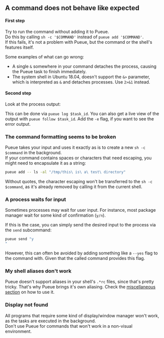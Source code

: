 ## A command does not behave like expected

#### First step

Try to run the command without adding it to Pueue.\
Do this by calling `sh -c '$COMMAND'` instead of `pueue add '$COMMAND'`.\
If this fails, it's not a problem with Pueue, but the command or the shell's features itself.

Some examples of what can go wrong:

- A single `&` somewhere in your command detaches the process, causing the Pueue task to finish immediately.
- The system shell in Ubuntu 18.04, doesn't support the `&>` parameter, which is interpreted as `&` and detaches processes. Use `2>&1` instead.


#### Second step

Look at the process output:

This can be done via `pueue log $task_id`.
You can also get a live view of the output with `pueue follow $task_id`.
Add the `-e` flag, if you want to see the error output.

### The command formatting seems to be broken

Pueue takes your input and uses it exactly as is to create a new `sh -c $command` in the background.  
If your command contains spaces or characters that need escaping, you might need to encapsulate it as a string:

```bash
pueue add -- ls -al "/tmp/this\ is\ a\ test\ directory"
```

Without quotes, the character escaping won't be transferred to the `sh -c $command`, as it's already removed by calling it from the current shell.

### A process waits for input

Sometimes processes may wait for user input.
For instance, most package manager wait for some kind of confirmation (`y/n`).

If this is the case, you can simply send the desired input to the process via the `send` subcommand:

```bash
pueue send "y
"
```

However, this can often be avoided by adding something like a `--yes` flag to the command with.
Given that the called command provides this flag.

### My shell aliases don't work

Pueue doesn't support aliases in your shell's `.*rc` files, since that's pretty tricky.
That's why Pueue brings it's own aliasing.
Check the [miscellaneous section](https://github.com/Nukesor/pueue/wiki/Miscellaneous) on how to use it.

### Display not found

All programs that require some kind of display/window manager won't work, as the tasks are executed in the background.\
Don't use Pueue for commands that won't work in a non-visual environment.

